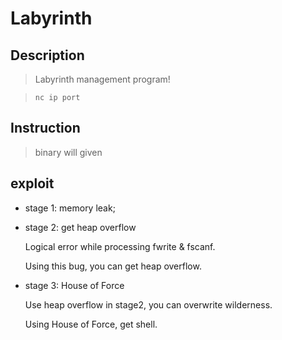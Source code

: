 # Labyrinth

## Description
  > Labyrinth management program!

  > `nc ip port`

## Instruction

  > binary will given

## exploit

* stage 1: memory leak;

* stage 2: get heap overflow

    Logical error while processing fwrite & fscanf.

    Using this bug, you can get heap overflow.

* stage 3: House of Force

    Use heap overflow in stage2, you can overwrite wilderness.

    Using House of Force, get shell.

